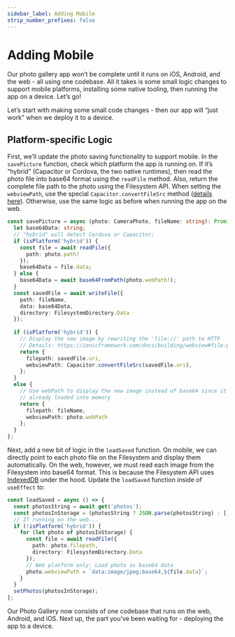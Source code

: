 ```yaml
---
sidebar_label: Adding Mobile
strip_number_prefixes: false
---
```


# Adding Mobile

Our photo gallery app won’t be complete until it runs on iOS, Android, and the web - all using one codebase. All it takes is some small logic changes to support mobile platforms, installing some native tooling, then running the app on a device. Let’s go!

Let’s start with making some small code changes - then our app will “just work” when we deploy it to a device.

## Platform-specific Logic

First, we’ll update the photo saving functionality to support mobile. In the `savePicture` function, check which platform the app is running on. If it’s “hybrid” (Capacitor or Cordova, the two native runtimes), then read the photo file into base64 format using the `readFile` method. Also, return the complete file path to the photo using the Filesystem API. When setting the `webviewPath`, use the special `Capacitor.convertFileSrc` method ([details here](https://ionicframework.com/docs/core-concepts/webview#file-protocol)). Otherwise, use the same logic as before when running the app on the web.

```typescript
const savePicture = async (photo: CameraPhoto, fileName: string): Promise<Photo> => {
  let base64Data: string;
  // "hybrid" will detect Cordova or Capacitor;
  if (isPlatform('hybrid')) {
    const file = await readFile({
      path: photo.path!
    });
    base64Data = file.data;
  } else {
    base64Data = await base64FromPath(photo.webPath!);
  }
  const savedFile = await writeFile({
    path: fileName,
    data: base64Data,
    directory: FilesystemDirectory.Data
  });
  
  if (isPlatform('hybrid')) {
    // Display the new image by rewriting the 'file://' path to HTTP
    // Details: https://ionicframework.com/docs/building/webview#file-protocol
    return {
      filepath: savedFile.uri,
      webviewPath: Capacitor.convertFileSrc(savedFile.uri),
    };
  }
  else {
    // Use webPath to display the new image instead of base64 since it's
    // already loaded into memory
    return {
      filepath: fileName,
      webviewPath: photo.webPath
    };
  }
};
```

Next, add a new bit of logic in the `loadSaved` function. On mobile, we can directly point to each photo file on the Filesystem and display them automatically. On the web, however, we must read each image from the Filesystem into base64 format. This is because the Filesystem API uses [IndexedDB](https://developer.mozilla.org/en-US/docs/Web/API/IndexedDB_API) under the hood. Update the `loadSaved` function inside of `useEffect` to:

```typescript
const loadSaved = async () => {
  const photosString = await get('photos');
  const photosInStorage = (photosString ? JSON.parse(photosString) : []) as Photo[];
  // If running on the web...
  if (!isPlatform('hybrid')) {
    for (let photo of photosInStorage) {
      const file = await readFile({
        path: photo.filepath,
        directory: FilesystemDirectory.Data
      });
      // Web platform only: Load photo as base64 data
      photo.webviewPath = `data:image/jpeg;base64,${file.data}`;
    }
  }
  setPhotos(photosInStorage);
};
```

Our Photo Gallery now consists of one codebase that runs on the web, Android, and iOS. Next up, the part you’ve been waiting for - deploying the app to a device.
